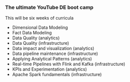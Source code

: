 ### The ultimate YouTube DE boot camp

This will be six weeks of curricula

- Dimensional Data Modeling
- Fact Data Modeling
- Data Quality (analytics)
- Data Quality (infrastructure)
- Data impact and visualization (analytics)
- Data pipeline maintenance (infrastructure)
- Applying Analytical Patterns (analytics)
- Real-time Pipelines with Flink and Kafka (infrastructure)
- KPIs and Experimentation (analytics)
- Apache Spark fundamentals (infrastructure)
